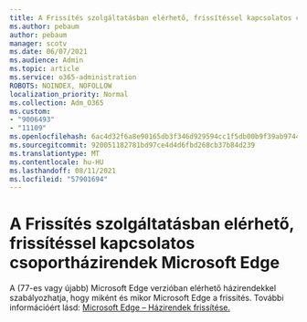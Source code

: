 ```yaml
---
title: A Frissítés szolgáltatásban elérhető, frissítéssel kapcsolatos csoportházirendek Microsoft Edge
ms.author: pebaum
author: pebaum
manager: scotv
ms.date: 06/07/2021
ms.audience: Admin
ms.topic: article
ms.service: o365-administration
ROBOTS: NOINDEX, NOFOLLOW
localization_priority: Normal
ms.collection: Adm_O365
ms.custom:
- "9006493"
- "11109"
ms.openlocfilehash: 6ac4d32f6a8e90165db3f346d929594cc1f5db00b9f39ab9744ff1e017c58af1
ms.sourcegitcommit: 920051182781bd97ce4d4d6fbd268cb37b84d239
ms.translationtype: MT
ms.contentlocale: hu-HU
ms.lasthandoff: 08/11/2021
ms.locfileid: "57901694"
---
```

# <a name="use-update-related-group-policies-available-in-microsoft-edge"></a>A Frissítés szolgáltatásban elérhető, frissítéssel kapcsolatos csoportházirendek Microsoft Edge

A (77-es vagy újabb) Microsoft Edge verzióban elérhető házirendekkel szabályozhatja, hogy miként és mikor Microsoft Edge a frissítés. További információért lásd: [Microsoft Edge – Házirendek frissítése.](https://docs.microsoft.com/DeployEdge/microsoft-edge-update-policies#available-policies)